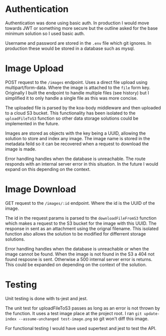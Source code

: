 # Authentication
Authentication was done using basic auth. In production I would move towards JWT or something more secure but the outline asked for the base minimum solution so I used basic auth.

Username and password are stored in the `.env` file which git ignores. In production these would be stored in a database such as mysql.

# Image Upload
POST request to the `/images` endpoint. Uses a direct file upload using multipart/form-data. Where the image is attached to the `file` form key. Originally I built the endpoint to handle multiple files (see history) but I simplified it to only handle a single file as this was more concise.

The uploaded file is parsed by the koa-body middleware and then uploaded to a cloud S3 bucket. This functionality has been isolated to the `uploadFileToS3` function so other data storage solutions could be implemented in the future.

Images are stored as objects with the key being a UUID, allowing the solution to store and index any image. The image name is stored in the metadata feild so it can be recovered when a request to download the image is made.

Error handling handles when the database is unreachable. The route responds with an internal server error in this situation. In the future I would expand on this depending on the context.

# Image Download
GET request to the `/images/:id` endpoint. Where the id is the UUID of the image.

The id in the request params is parsed to the `downloadFileFromS3` function which makes a request to the S3 bucket for the image with this UUID. The response in sent as an attachment using the orignal filename. This isolated function also allows the solution to be modified for differrent storage solutions.

Error handling handles when the database is unreachable or when the image cannot be found. When the image is not found in the S3 a 404 not found resposne is sent. Otherwise a 500 internal server error is returns. This could be expanded on depending on the context of the solution.

# Testing
Unit testing is done with ts-jest and jest.

The unit test for uploadFileToS3 passes as long as an error is not thrown by the function. It uses a test image place at the project root. I ran `git update-index --assume-unchanged test-image.png` so git won't diff this image.

For functional testing I would have used supertest and jest to test the API.

